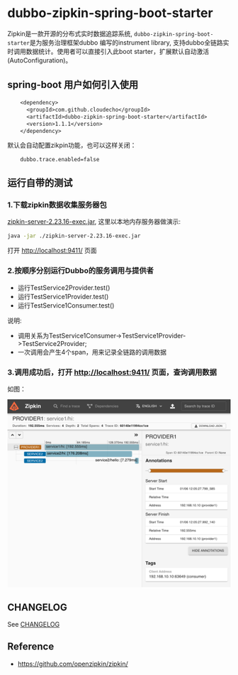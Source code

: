 # dubbo-zipkin-spring-boot-starter

Zipkin是一款开源的分布式实时数据追踪系统, `dubbo-zipkin-spring-boot-starter`是为服务治理框架dubbo 编写的instrument library,
支持dubbo全链路实时调用数据统计。使用者可以直接引入此boot starter，扩展默认自动激活(AutoConfiguration)。


## spring-boot 用户如何引入使用

```
    <dependency>
      <groupId>com.github.cloudecho</groupId>
      <artifactId>dubbo-zipkin-spring-boot-starter</artifactId>
      <version>1.1.1</version>
    </dependency>
```

默认会自动配置zikpin功能，也可以这样关闭：

```
	dubbo.trace.enabled=false
```

## 运行自带的测试

### 1.下载zipkin数据收集服务器包 
[zipkin-server-2.23.16-exec.jar](https://repo1.maven.org/maven2/io/zipkin/zipkin-server/2.23.16/zipkin-server-2.23.16-exec.jar),
这里以本地内存服务器做演示:

```sh
java -jar ./zipkin-server-2.23.16-exec.jar
```

打开 [http://localhost:9411/](http://localhost:9411/)  页面


### 2.按顺序分别运行Dubbo的服务调用与提供者

* 运行TestService2Provider.test()
* 运行TestService1Provider.test()
* 运行TestService1Consumer.test()


说明:

* 调用关系为TestService1Consumer->TestService1Provider->TestService2Provider;
* 一次调用会产生4个span，用来记录全链路的调用数据


### 3.调用成功后，打开 [http://localhost:9411/](http://localhost:9411/)  页面，查询调用数据

如图：

![zipkin-demo](./zipkin-demo.png)

## CHANGELOG

See [CHANGELOG](./CHANGELOG.md)

## Reference

* https://github.com/openzipkin/zipkin/
